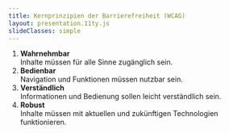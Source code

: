 ```yaml
---
title: Kernprinzipien der Barrierefreiheit (WCAG)
layout: presentation.11ty.js
slideClasses: simple
---
```





1. **Wahrnehmbar**  
   Inhalte müssen für alle Sinne zugänglich sein.
2. **Bedienbar**  
   Navigation und Funktionen müssen nutzbar sein.
3. **Verständlich**  
   Informationen und Bedienung sollen leicht verständlich sein.
4. **Robust**  
   Inhalte müssen mit aktuellen und zukünftigen Technologien funktionieren.
